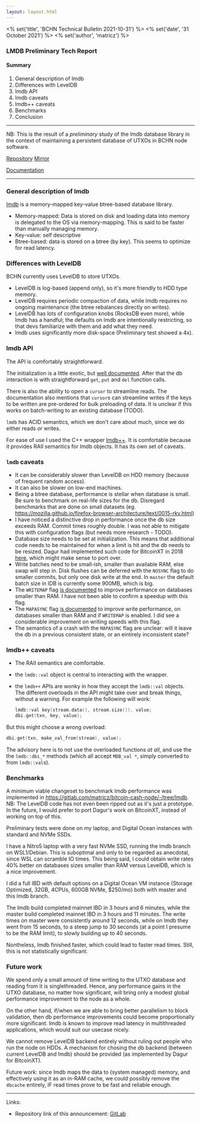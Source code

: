 ```yaml
---
layout: layout.html
---
```


<% set('title', 'BCHN Technical Bulletin 2021-10-31') %>
<% set('date', '31 October 2021') %>
<% set('author', 'matricz') %>

### LMDB Preliminary Tech Report

#### Summary

1. General description of lmdb
2. Differences with LevelDB
3. lmdb API
2. lmdb caveats
2. lmdb++ caveats
3. Benchmarks
4. Conclusion

---

NB: This is the result of a *preliminary* study of the lmdb database library in the context of maintaining a persistent database of UTXOs in BCHN node software.

[Repository](https://git.openldap.org/openldap/openldap/tree/mdb.master) [Mirror](https://github.com/LMDB/lmdb)

[Documentation](http://www.lmdb.tech/doc/)

---

### General description of lmdb

[lmdb](http://www.lmdb.tech/doc/) is a memory-mapped key-value btree-based database library.

* Memory-mapped: Data is stored on disk and loading data into memory is delegated to the OS via memory-mapping. This is said to be faster than manually managing memory.
* Key-value: self descriptive
* Btree-based: data is stored on a btree (by key). This seems to optimize for read latency.

### Differences with LevelDB

BCHN currently uses LevelDB to store UTXOs.

* LevelDB is log-based (append only), so it's more friendly to HDD type memory.
* LevelDB requires periodic compaction of data, while lmdb requires no ongoing maintenance (the btree rebalances directly on writes).
* LevelDB has lots of configuration knobs (RocksDB even more), while lmdb has a handful; the defaults on lmdb are intentionally restricting, so that devs familiarize with them and add what they need.
* lmdb uses significantly more disk-space (Preliminary test showed a 4x).


### lmdb API

The API is comfortably straightforward.

The initialization is a little exotic, but [well documented](http://www.lmdb.tech/doc/starting.html). After that the db interaction is with straightforward `get`, `put` and `del` function calls.

There is also the ability to open a `cursor` to streamline reads. The documentation also mentions that `cursor`s can streamline writes if the keys to be written are pre-ordered for bulk preloading of data. It is unclear if this works on batch-writing to an existing database (TODO).

`lmdb` has ACID semantics, which we don't care about much, since we do either reads *or* writes.

For ease of use I used the C++ wrapper [lmdb++](https://github.com/drycpp/lmdbxx). It is comfortable because it provides RAII semantics for lmdb objects. It has its own set of caveats.

### `lmdb` caveats

* It can be considerably slower than LevelDB on HDD memory (because of frequent random access).
* It can also be slower on low-end machines.
* Being a btree database, performance is stellar when database is small. Be sure to benchmark on real-life sizes for the db. Disregard benchmarks that are done on small datasets (eg. https://mozilla.github.io/firefox-browser-architecture/text/0015-rkv.html)
* I have noticed a distinctive drop in performance once the db size exceeds RAM. Commit times roughly double. I was not able to mitigate this with configuration flags (but needs more research - TODO).
* Database size needs to be set at initialization. This means that additional code needs to be maintained for when a limit is hit and the db needs to be resized. Dagur had implemented such code for BitcoinXT in 2018 [here](https://github.com/bitcoinxt/bitcoinxt/pull/469), which might make sense to port over.
* Write batches need to be small-ish, smaller than available RAM, else swap will step in. Disk flushes can be deferred with the `NOSYNC` flag to do smaller commits, but only one disk write at the end. In `master` the default batch size in IDB is currently some 900MB, which is big.
* The `WRITEMAP` flag [is documented](http://www.lmdb.tech/doc/group__mdb.html#ga32a193c6bf4d7d5c5d579e71f22e9340) to improve performance on databases smaller than RAM. I have not been able to confirm a speedup with this flag.
* The `MAPASYNC` flag [is documented](http://www.lmdb.tech/doc/group__mdb.html#ga32a193c6bf4d7d5c5d579e71f22e9340) to improve write performance, on databases smaller than RAM and if `WRITEMAP` is enabled. I did see a considerable improvement on writing speeds with this flag.
* The semantics of a crash with the `MAPASYNC` flag are unclear: will it leave the db in a previous consistent state, or an eintirely inconsistent state?

### lmdb++ caveats

* The RAII semantics are comfortable.
* the `lmdb::val` object is central to interacting with the wrapper.
* the `lmdb++` APIs are wonky in how they accept the `lmdb::val` objects. The different overloads in the API might take over and break things, without a warning. For example the following will work:

  ``` C++
  lmdb::val key(stream.data(), stream.size()), value;
  dbi.get(txn, key, value);
  ```

But this might choose a wrong overload:

  ``` C++
  dbi.get(txn, make_val_from(stream), value);
  ```

  The advisory here is to not use the overloaded functions *at all*, and use the the `lmdb::dbi_*` methods (which all accept `MDB_val *`, simply converted to from `lmdb::val`s).


### Benchmarks

A minimum viable changeset to benchmark lmdb performance was implemented in https://gitlab.com/matricz/bitcoin-cash-node/-/tree/lmdb. NB: The LevelDB code has not even been ripped out as it's just a prototype. In the future, I would prefer to port Dagur's work on BitcoinXT, instead of working on top of this.

Preliminary tests were done on my laptop, and Digital Ocean instances with standard and NVMe SSDs.

I have a Nitro5 laptop with a very fast NVMe SSD, running the lmdb branch on WSL1/Debian. This is suboptimal and only to be regarded as anecdotal, since WSL can scramble IO times. This being said, I could obtain write rates 40% better on databases sizes smaller than RAM versus LevelDB, which is a nice improvement.

I did a full IBD with default options on a Digital Ocean VM instance (Storage Optimized, 32GB, 4CPUs, 600GB NVMe, $250/mo) both with master and this lmdb branch.

The lmdb build completed mainnet IBD in 3 hours and 6 minutes, while the master build completed mainnet IBD in 3 hours and 11 minutes. The write times on master were consistently around 12 seconds, while on lmdb they went from 15 seconds, to a steep jump to 30 seconds (at a point I presume to be the RAM limit), to slowly building up to 40 seconds.

Nontheless, lmdb finished faster, which could lead to faster read times. Still, this is not statistically significant.

### Future work

We spend only a small amount of time writing to the UTXO database and reading from it is singlethreaded. Hence, any performance gains in the UTXO database, no matter how significant, will bring only a modest global performance improvement to the node as a whole.

On the other hand, if/when we are able to bring better parallelism to block validation, then db performance improvements could become proportionally more significant. lmdb is known to improve read latency in multithreaded applications, which would suit our usecase nicely.

We cannot remove LevelDB backend entirely without ruling out people who run the node on HDDs. A mechanism for chosing the db backend (between current LevelDB and lmdb) should be provided (as implemented by Dagur for BitcoinXT).

Future work: since lmdb maps the data to (system managed) memory, and effectively using it as an in-RAM cache, we could possibly remove the `dbcache` entirely, IF read times prove to be fast and reliable enough.

* * *

Links:

*   Repository link of this announcement: [GitLab](https://gitlab.com/bitcoin-cash-node/announcements/-/blob/master/20211031_lmdb-preliminary-tech-report.md)
